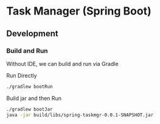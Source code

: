 # Task Manager (Spring Boot)

## Development

### Build and Run

Without IDE, we can build and run via Gradle

Run Directly

```bash
./gradlew bootRun
```

Build jar and then Run

```bash 
./gradlew bootJar
java -jar build/libs/spring-taskmgr-0.0.1-SNAPSHOT.jar